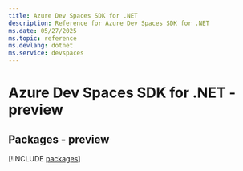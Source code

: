 ```yaml
---
title: Azure Dev Spaces SDK for .NET
description: Reference for Azure Dev Spaces SDK for .NET
ms.date: 05/27/2025
ms.topic: reference
ms.devlang: dotnet
ms.service: devspaces
---
```

# Azure Dev Spaces SDK for .NET - preview
## Packages - preview
[!INCLUDE [packages](dev-spaces-index.md)]